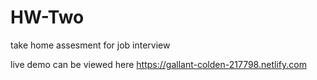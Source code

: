 # HW-Two

take home assesment for job interview

live demo can be viewed here
https://gallant-colden-217798.netlify.com
